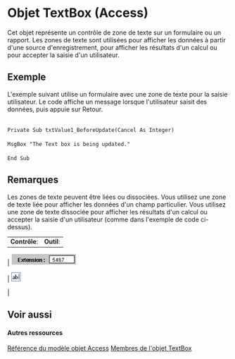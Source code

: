 
# Objet TextBox (Access)

Cet objet représente un contrôle de zone de texte sur un formulaire ou un rapport. Les zones de texte sont utilisées pour afficher les données à partir d'une source d'enregistrement, pour afficher les résultats d'un calcul ou pour accepter la saisie d'un utilisateur.


## Exemple

L'exemple suivant utilise un formulaire avec une zone de texte pour la saisie utilisateur. Le code affiche un message lorsque l'utilisateur saisit des données, puis appuie sur Retour.


```

Private Sub txtValue1_BeforeUpdate(Cancel As Integer)

MsgBox "The Text box is being updated."

End Sub

```


## Remarques

Les zones de texte peuvent être liées ou dissociées. Vous utilisez une zone de texte liée pour afficher les données d'un champ particulier. Vous utilisez une zone de texte dissociée pour afficher les résultats d'un calcul ou accepter la saisie d'un utilisateur (comme dans l'exemple de code ci-dessus).


|||
|:-----|:-----|
|**Contrôle**:|**Outil**:|
|
![](images/t-txtbox_ZA06054010.gif)

|
![](images/textbox_ZA06044637.gif)

|

## Voir aussi


#### Autres ressources


[Référence du modèle objet Access](http://msdn.microsoft.com/library/2de134a4-6c5c-d2a3-8377-f4dd973ba650%28Office.15%29.aspx)
[Membres de l'objet TextBox](bb55abbc-902e-fc2d-bdff-063c55426cd0.md)